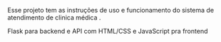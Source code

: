 Esse projeto tem as instruções de uso e funcionamento do sistema de atendimento de clinica médica .

 Flask para backend e API com HTML/CSS e JavaScript pra frontend